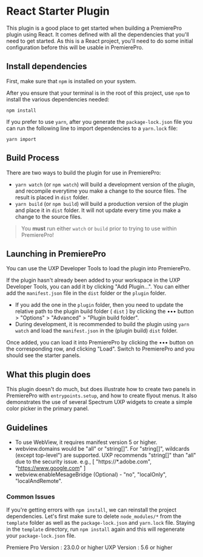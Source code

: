 # React Starter Plugin

This plugin is a good place to get started when building a PremierePro plugin using React. It comes defined with all the dependencies that you'll need to get started. As this is a React project, you'll need to do some initial configuration before this will be usable in PremierePro.

## Install dependencies

First, make sure that `npm` is installed on your system.

After you ensure that your terminal is in the root of this project, use `npm` to install the various dependencies needed:

```
npm install
```

If you prefer to use `yarn`, after you generate the `package-lock.json` file you can run the following line to import dependencies to a `yarn.lock` file:

```
yarn import
```

## Build Process

There are two ways to build the plugin for use in PremierePro:

- `yarn watch` (or `npm watch`) will build a development version of the plugin, and recompile everytime you make a change to the source files. The result is placed in `dist` folder.
- `yarn build` (or `npm build`) will build a production version of the plugin and place it in `dist` folder. It will not update every time you make a change to the source files.

> You **must** run either `watch` or `build` prior to trying to use within PremierePro!

## Launching in PremierePro

You can use the UXP Developer Tools to load the plugin into PremierePro.

If the plugin hasn't already been added to your workspace in the UXP Developer Tools, you can add it by clicking "Add Plugin...". You can either add the `manifest.json` file in the `dist` folder or the `plugin` folder.

- If you add the one in the `plugin` folder, then you need to update the relative path to the plugin build folder ( `dist` ) by clicking the ••• button > "Options" > "Advanced" > "Plugin build folder".
- During development, it is recommended to build the plugin using `yarn watch` and load the `manifest.json` in the (plugin build) `dist` folder.

Once added, you can load it into PremierePro by clicking the ••• button on the corresponding row, and clicking "Load". Switch to PremierePro and you should see the starter panels.

## What this plugin does

This plugin doesn't do much, but does illustrate how to create two panels in PremierePro with `entrypoints.setup`, and how to create flyout menus. It also demonstrates the use of several Spectrum UXP widgets to create a simple color picker in the primary panel.

## Guidelines
- To use WebView, it requires manifest version 5 or higher.
- webview.domains would be "all" or "string[]". For "string[]", wildcards (except top-level") are supported. UXP recommends "string[]" than "all" due to the security issue. e.g., [ "https://*.adobe.com", "https://www.google.com" ]
- webview.enableMesageBridge (Optional) - "no", "localOnly", "localAndRemote".


### Common Issues

If you're getting errors with `npm install`, we can reinstall the project dependencies. Let's first make sure to delete `node_modules/*` from the `template` folder as well as the `package-lock.json` and `yarn.lock` file. Staying in the `template` directory, run `npm install` again and this will regenerate your `package-lock.json` file.

Premiere Pro Version : 23.0.0 or higher
UXP Version : 5.6 or higher
